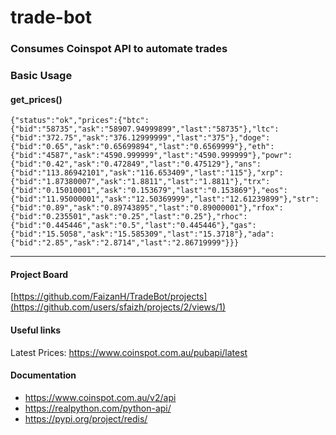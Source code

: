 # trade-bot
### Consumes Coinspot API to automate trades

### Basic Usage
#### get_prices()
    {"status":"ok","prices":{"btc":{"bid":"58735","ask":"58907.94999899","last":"58735"},"ltc":{"bid":"372.75","ask":"376.12999999","last":"375"},"doge":{"bid":"0.65","ask":"0.65699894","last":"0.6569999"},"eth":{"bid":"4587","ask":"4590.999999","last":"4590.999999"},"powr":{"bid":"0.42","ask":"0.472849","last":"0.475129"},"ans":{"bid":"113.86942101","ask":"116.653409","last":"115"},"xrp":{"bid":"1.87380007","ask":"1.8811","last":"1.8811"},"trx":{"bid":"0.15010001","ask":"0.153679","last":"0.153869"},"eos":{"bid":"11.95000001","ask":"12.50369999","last":"12.61239899"},"str":{"bid":"0.89","ask":"0.89743895","last":"0.89000001"},"rfox":{"bid":"0.235501","ask":"0.25","last":"0.25"},"rhoc":{"bid":"0.445446","ask":"0.5","last":"0.445446"},"gas":{"bid":"15.5058","ask":"15.585309","last":"15.3718"},"ada":{"bid":"2.85","ask":"2.8714","last":"2.86719999"}}}

------------
#### Project Board
[https://github.com/FaizanH/TradeBot/projects](https://github.com/users/sfaizh/projects/2/views/1)
#### Useful links
Latest Prices: https://www.coinspot.com.au/pubapi/latest
  
#### Documentation
- https://www.coinspot.com.au/v2/api
- https://realpython.com/python-api/
- https://pypi.org/project/redis/
